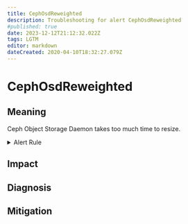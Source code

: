 ```yaml
---
title: CephOsdReweighted
description: Troubleshooting for alert CephOsdReweighted
#published: true
date: 2023-12-12T21:12:32.022Z
tags: LGTM
editor: markdown
dateCreated: 2020-04-10T18:32:27.079Z
---
```


# CephOsdReweighted

## Meaning
[//]: # "Short paragraph that explains what the alert means"
Ceph Object Storage Daemon takes too much time to resize.

<details>
  <summary>Alert Rule</summary>

  ```yaml
alert: CephOsdReweighted
expr: ceph_osd_weight < 1
for: 2m
labels:
    severity: warning
annotations:
    summary: Ceph OSD reweighted (instance {{ $labels.instance }})
    description: |-
        Ceph Object Storage Daemon takes too much time to resize.
          VALUE = {{ $value }}
          LABELS = {{ $labels }}
    runbook: http://wiki.ringsq.io/runbook/CephOsdReweighted

  ```
</details>


## Impact
[//]: # "What could / will happen if the alert is not addressed"



## Diagnosis
[//]: # "Steps to take to identify the cause of the problem"



## Mitigation
[//]: # "The steps necessary to resolve the alert"
